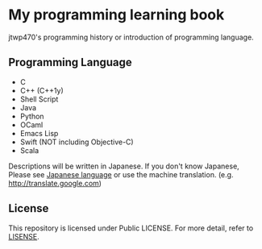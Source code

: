# My programming learning book
jtwp470's programming history or introduction of programming language.

## Programming Language

* C
* C++ (C++1y)
* Shell Script
* Java
* Python
* OCaml
* Emacs Lisp
* Swift (NOT including Objective-C)
* Scala

Descriptions will be written in Japanese. If you don't know Japanese, Please see [Japanese language](http://en.wikipedia.org/wiki/Japanese_language) or use the machine translation. (e.g. http://translate.google.com)

## License
This repository is licensed under Public LICENSE. For more detail, refer to [LISENSE](./LICENSE).
